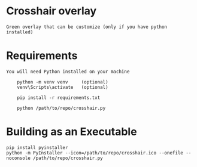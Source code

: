 # Crosshair overlay
    Green overlay that can be customize (only if you have python installed)

# Requirements
    You will need Python installed on your machine

        python -m venv venv     (optional)
        venv\Scripts\activate   (optional)
		
        pip install -r requirements.txt
		
        python /path/to/repo/crosshair.py


# Building as an Executable
    pip install pyinstaller
    python -m PyInstaller --icon=/path/to/repo/crosshair.ico --onefile --noconsole /path/to/repo/crosshair.py
